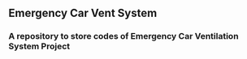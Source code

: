 <h2>Emergency Car Vent System</h2>

<h3> A repository to store codes of Emergency Car Ventilation System Project</h3>
